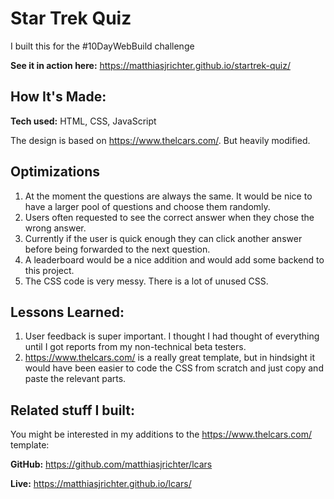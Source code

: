 
# Star Trek Quiz
I built this for the #10DayWebBuild challenge

**See it in action here:** https://matthiasjrichter.github.io/startrek-quiz/

## How It's Made:

**Tech used:** HTML, CSS, JavaScript

The design is based on https://www.thelcars.com/. But heavily modified.


## Optimizations

1. At the moment the questions are always the same. It would be nice to have a larger pool of questions and choose them randomly.
2. Users often requested to see the correct answer when they chose the wrong answer.
3. Currently if the user is quick enough they can click another answer before being forwarded to the next question.
4. A leaderboard would be a nice addition and would add some backend to this project.
5. The CSS code is very messy. There is a lot of unused CSS.


## Lessons Learned:

1. User feedback is super important. I thought I had thought of everything until I got reports from my non-technical beta testers.
2. https://www.thelcars.com/ is a really great template, but in hindsight it would have been easier to code the CSS from scratch and just copy and paste the relevant parts.

## Related stuff I built:
You might be interested in my additions to the https://www.thelcars.com/ template: 

**GitHub:** https://github.com/matthiasjrichter/lcars

**Live:** https://matthiasjrichter.github.io/lcars/